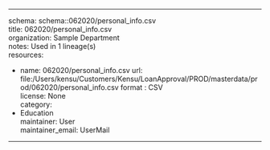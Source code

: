 


---  
schema: schema::062020/personal_info.csv  
title: 062020/personal_info.csv  
organization: Sample Department  
notes: Used in 1 lineage(s)  
resources:  
  - name: 062020/personal_info.csv 
    url: file:/Users/kensu/Customers/Kensu/LoanApproval/PROD/masterdata/prod/062020/personal_info.csv 
    format : CSV  
license: None  
category:
  - Education  
maintainer: User  
maintainer_email: UserMail  
---